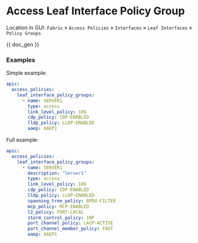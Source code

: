 # Access Leaf Interface Policy Group

Location in GUI:
`Fabric` » `Access Policies` » `Interfaces` » `Leaf Interfaces` » `Policy Groups`


{{ doc_gen }}

### Examples

Simple example:

```yaml
apic:
  access_policies:
    leaf_interface_policy_groups:
      - name: SERVER1
        type: access
        link_level_policy: 10G
        cdp_policy: CDP-ENABLED
        lldp_policy: LLDP-ENABLED
        aaep: AAEP1
```

Full example:

```yaml
apic:
  access_policies:
    leaf_interface_policy_groups:
      - name: SERVER1
        description: "Server1"
        type: access
        link_level_policy: 10G
        cdp_policy: CDP-ENABLED
        lldp_policy: LLDP-ENABLED
        spanning_tree_policy: BPDU-FILTER
        mcp_policy: MCP-ENABLED
        l2_policy: PORT-LOCAL
        storm_control_policy: 10P
        port_channel_policy: LACP-ACTIVE
        port_channel_member_policy: FAST
        aaep: AAEP1
```
